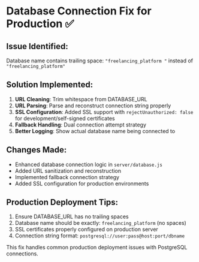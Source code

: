 # Database Connection Fix for Production ✅

## Issue Identified:
Database name contains trailing space: `"freelancing_platform "` instead of `"freelancing_platform"`

## Solution Implemented:
1. **URL Cleaning**: Trim whitespace from DATABASE_URL
2. **URL Parsing**: Parse and reconstruct connection string properly
3. **SSL Configuration**: Added SSL support with `rejectUnauthorized: false` for development/self-signed certificates
4. **Fallback Handling**: Dual connection attempt strategy
5. **Better Logging**: Show actual database name being connected to

## Changes Made:
- Enhanced database connection logic in `server/database.js`
- Added URL sanitization and reconstruction
- Implemented fallback connection strategy
- Added SSL configuration for production environments

## Production Deployment Tips:
1. Ensure DATABASE_URL has no trailing spaces
2. Database name should be exactly: `freelancing_platform` (no spaces)
3. SSL certificates properly configured on production server
4. Connection string format: `postgresql://user:pass@host:port/dbname`

This fix handles common production deployment issues with PostgreSQL connections.